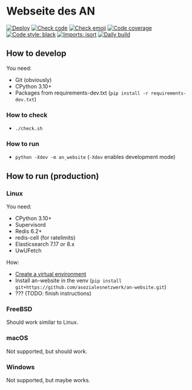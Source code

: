 # Webseite des AN
[![Deploy](https://github.com/asozialesnetzwerk/an-website/actions/workflows/deploy.yml/badge.svg)](https://github.com/asozialesnetzwerk/an-website/actions/workflows/deploy.yml)
[![Check code](https://github.com/asozialesnetzwerk/an-website/actions/workflows/check.yml/badge.svg)](https://github.com/asozialesnetzwerk/an-website/actions/workflows/check.yml)
[![Check emoji](https://github.com/asozialesnetzwerk/an-website/actions/workflows/emoji.yml/badge.svg)](https://github.com/asozialesnetzwerk/an-website/actions/workflows/emoji-in-commit.yml)
[![Code coverage](https://asozialesnetzwerk.github.io/an-website/coverage/badge.svg)](https://asozialesnetzwerk.github.io/an-website/coverage)
[![Code style: black](https://img.shields.io/badge/code%20style-black-000000.svg)](https://github.com/psf/black)
[![Imports: isort](https://img.shields.io/badge/%20imports-isort-%231674b1.svg?style=flat&labelColor=ef8336)](https://pycqa.github.io/isort)
[![Daily build](https://github.com/asozialesnetzwerk/an-website/actions/workflows/daily.yml/badge.svg)](https://github.com/asozialesnetzwerk/an-website/actions/workflows/daily.yml)

## How to develop
You need:
- Git (obviously)
- CPython 3.10+
- Packages from requirements-dev.txt (`pip install -r requirements-dev.txt`)

### How to check
- `./check.sh`

### How to run
- `python -Xdev -m an_website` (`-Xdev` enables development mode)


## How to run (production)
### Linux
You need:
- CPython 3.10+
- Supervisord
- Redis 6.2+
- redis-cell (for ratelimits)
- Elasticsearch 7.17 or 8.x
- UwUFetch

How:
- [Create a virtual environment](https://docs.python.org/3/library/venv.html)
- Install an-website in the venv (`pip install git+https://github.com/asozialesnetzwerk/an-website.git`)
- ??? (TODO: finish instructions)

### FreeBSD
Should work similar to Linux.

### macOS
Not supported, but should work.

### Windows
Not supported, but maybe works.

